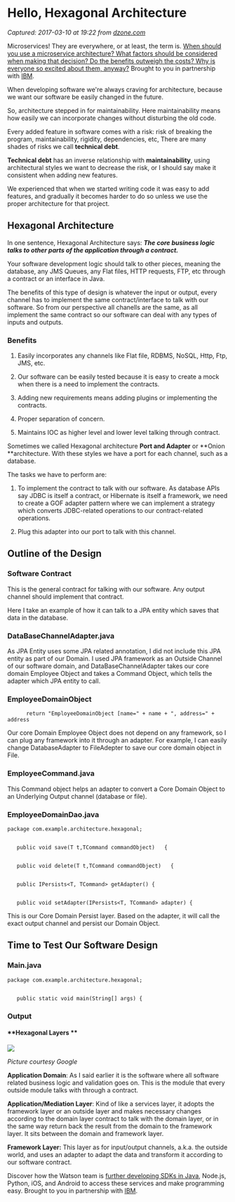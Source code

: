 # Hello, Hexagonal Architecture

_Captured: 2017-03-10 at 19:22 from [dzone.com](https://dzone.com/articles/hello-hexagonal-architecture-1?edition=278882&utm_source=Daily%20Digest&utm_medium=email&utm_campaign=dd%202017-03-10)_

Microservices! They are everywhere, or at least, the term is. [When should you use a microservice architecture? What factors should be considered when making that decision? Do the benefits outweigh the costs? Why is everyone so excited about them, anyway?](https://dzone.com/go?i=180128&u=http%3A%2F%2Fbs.serving-sys.com%2Fserving%2FadServer.bs%3Fcn%3Dtrd%26mc%3Dclick%26pli%3D20114902%26PluID%3D0%26ord%3D%5Btimestamp%5D) Brought to you in partnership with [IBM](https://dzone.com/go?i=180128&u=http%3A%2F%2Fbs.serving-sys.com%2Fserving%2FadServer.bs%3Fcn%3Dtrd%26mc%3Dclick%26pli%3D20114902%26PluID%3D0%26ord%3D%5Btimestamp%5D).

When developing software we're always craving for architecture, because we want our software be easily changed in the future.

So, architecture stepped in for maintainability. Here maintainability means how easily we can incorporate changes without disturbing the old code.

Every added feature in software comes with a risk: risk of breaking the program, maintainability, rigidity, dependencies, etc, There are many shades of risks we call **technical debt**.

**Technical debt** has an inverse relationship with **maintainability**, using architectural styles we want to decrease the risk, or I should say make it consistent when adding new features.

We experienced that when we started writing code it was easy to add features, and gradually it becomes harder to do so unless we use the proper architecture for that project.

## **Hexagonal Architecture**

In one sentence, Hexagonal Architecture says: _**The core business logic talks to other parts of the application through a contract.**_

Your software development logic should talk to other pieces, meaning the database, any JMS Queues, any Flat files, HTTP requests, FTP, etc through a contract or an interface in Java.

The benefits of this type of design is whatever the input or output, every channel has to implement the same contract/interface to talk with our software. So from our perspective all chanells are the same, as all implement the same contract so our software can deal with any types of inputs and outputs.

### **Benefits**

  1. Easily incorporates any channels like Flat file, RDBMS, NoSQL, Http, Ftp, JMS, etc.

  2. Our software can be easily tested because it is easy to create a mock when there is a need to implement the contracts.

  3. Adding new requirements means adding plugins or implementing the contracts.

  4. Proper separation of concern.

  5. Maintains IOC as higher level and lower level talking through contract.

Sometimes we called Hexagonal architecture **Port and Adapter** or **Onion **architecture. With these styles we have a port for each channel, such as a database.

The tasks we have to perform are:

  1. To implement the contract to talk with our software. As database APIs say JDBC is itself a contract, or Hibernate is itself a framework, we need to create a GOF adapter pattern where we can implement a strategy which converts JDBC-related operations to our contract-related operations.

  2. Plug this adapter into our port to talk with this channel.

## **Outline of the Design**

### **Software Contract**

This is the general contract for talking with our software. Any output channel should implement that contract.

Here I take an example of how it can talk to a JPA entity which saves that data in the database.

### **DataBaseChannelAdapter.java**

As JPA Entity uses some JPA related annotation, I did not include this JPA entity as part of our Domain. I used JPA framework as an Outside Channel of our software domain, and DataBaseChannelAdapter takes our core domain Employee Object and takes a Command Object, which tells the adapter which JPA entity to call.

### **EmployeeDomainObject**
    
    
          return "EmployeeDomainObject [name=" + name + ", address=" + address

Our core Domain Employee Object does not depend on any framework, so I can plug any framework into it through an adapter. For example, I can easily change DatabaseAdapter to FileAdepter to save our core domain object in File.

### **EmployeeCommand.java**

This Command object helps an adapter to convert a Core Domain Object to an Underlying Output channel (database or file).

### **EmployeeDomainDao.java**
    
    
    package com.example.architecture.hexagonal;
    
    
       public void save(T t,TCommand commandObject)   {
    
    
       public void delete(T t,TCommand commandObject)   {
    
    
       public IPersists<T, TCommand> getAdapter() {
    
    
       public void setAdapter(IPersists<T, TCommand> adapter) {

This is our Core Domain Persist layer. Based on the adapter, it will call the exact output channel and persist our Domain Object.

## **Time to Test Our Software Design**

### **Main.java**
    
    
    package com.example.architecture.hexagonal;
    
    
       public static void main(String[] args) {

### **Output**

#### **Hexagonal Layers **

![](https://lh5.googleusercontent.com/7kTf1V74nvHNgUnk6IeXhrgOJgd9K9cdysLhMU4XTLJpy0Kfyp7EPhAKnmKz1bwXpD1xIjyaWHM7FNvK_adxZIv5TKldV8fZm29Br86mt3QJvyLhfc9YAdTo76_N3_LFevHdih98)

_Picture courtesy Google_

**Application Domain**: As I said earlier it is the software where all software related business logic and validation goes on. This is the module that every outside module talks with through a contract.

**Application/Mediation Layer**: Kind of like a services layer, it adopts the framework layer or an outside layer and makes necessary changes according to the domain layer contract to talk with the domain layer, or in the same way return back the result from the domain to the framework layer. It sits between the domain and framework layer.

**Framework Layer:** This layer as for input/output channels, a.k.a. the outside world, and uses an adapter to adapt the data and transform it according to our software contract.

Discover how the Watson team is [further developing SDKs in Java](https://dzone.com/go?i=180126&u=http%3A%2F%2Fbs.serving-sys.com%2Fserving%2FadServer.bs%3Fcn%3Dtrd%26mc%3Dclick%26pli%3D20114901%26PluID%3D0%26ord%3D%5Btimestamp%5D), Node.js, Python, iOS, and Android to access these services and make programming easy. Brought to you in partnership with [IBM](https://dzone.com/go?i=180126&u=http%3A%2F%2Fbs.serving-sys.com%2Fserving%2FadServer.bs%3Fcn%3Dtrd%26mc%3Dclick%26pli%3D20114901%26PluID%3D0%26ord%3D%5Btimestamp%5D).

